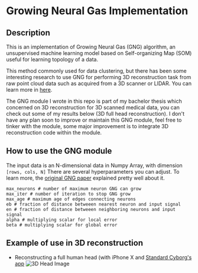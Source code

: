 # Growing Neural Gas Implementation

## Description
This is an implementation of Growing Neural Gas (GNG) algorithm, an unsupervised machine learning model based on Self-organizing Map (SOM) useful for learning topology of a data.
  
This method commonly used for data clustering, but there has been some interesting research to use GNG for performing 3D reconstruction task from raw point cloud data such as acquired from a 3D scanner or LIDAR. You can learn more in [here](https://ieeexplore.ieee.org/document/6889546).  

The GNG module I wrote in this repo is part of my bachelor thesis which concerned on 3D reconstruction for 3D scanned medical data, you can check out some of my results below (3D full head reconstruction). I don't have any plan soon to improve or maintain this GNG module, feel free to tinker with the module, some major improvement is to integrate 3D reconstruction code within the module.

## How to use the GNG module
The input data is an N-dimensional data in Numpy Array, with dimension ```[rows, cols, N]```
There are several hyperparameters you can adjust. To learn more, the [original GNG paper](https://papers.nips.cc/paper/893-a-growing-neural-gas-network-learns-topologies.pdf) explained pretty well about it. 
```
max_neurons # number of maximum neuron GNG can grow
max_iter # number of iteration to stop GNG grow
max_age # maximum age of edges connecting neurons
eb # fraction of distance betweeen nearest neuron and input signal
en # fraction of distance betweeen neighboring neurons and input signal
alpha # multiplying scalar for local error
beta # multiplying scalar for global error
```

## Example of use in 3D reconstruction
- Reconstructing a full human head (with iPhone X and [Standard Cyborg's app](https://www.standardcyborg.com/products)
![3D Head Image](https://github.com/rendchevi/growing-neural-gas/blob/master/assets/face_gng.png)
